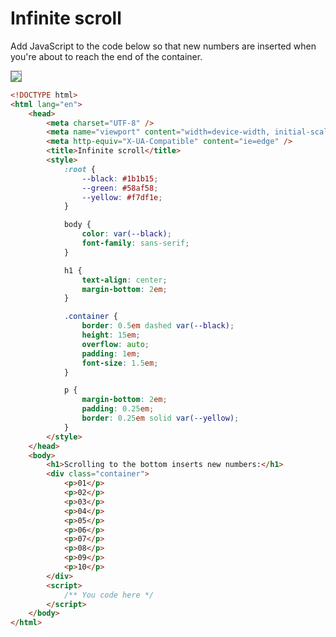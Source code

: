 # Infinite scroll

Add JavaScript to the code below so that new numbers are inserted when you're about to reach the end of the container.

<img src="https://raw.githubusercontent.com/iampava/practice-exercises/master/javascript/infinite-scroll/infinite-scroll__example.gif" style="border: 1px solid grey;">


```html
<!DOCTYPE html>
<html lang="en">
    <head>
        <meta charset="UTF-8" />
        <meta name="viewport" content="width=device-width, initial-scale=1.0" />
        <meta http-equiv="X-UA-Compatible" content="ie=edge" />
        <title>Infinite scroll</title>
        <style>
            :root {
                --black: #1b1b15;
                --green: #58af58;
                --yellow: #f7df1e;
            }

            body {
                color: var(--black);
                font-family: sans-serif;
            }

            h1 {
                text-align: center;
                margin-bottom: 2em;
            }

            .container {
                border: 0.5em dashed var(--black);
                height: 15em;
                overflow: auto;
                padding: 1em;
                font-size: 1.5em;
            }

            p {
                margin-bottom: 2em;
                padding: 0.25em;
                border: 0.25em solid var(--yellow);
            }
        </style>
    </head>
    <body>
        <h1>Scrolling to the bottom inserts new numbers:</h1>
        <div class="container">
            <p>01</p>
            <p>02</p>
            <p>03</p>
            <p>04</p>
            <p>05</p>
            <p>06</p>
            <p>07</p>
            <p>08</p>
            <p>09</p>
            <p>10</p>
        </div>
        <script>
            /** You code here */
        </script>
    </body>
</html>

```